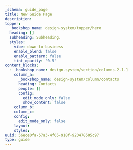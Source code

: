 ```yaml
---
_schema: guide_page
title: New Guide Page
description:
topper:
  _bookshop_name: design-system/topper/hero
  heading: []
  subheading: Subheading.
  styles:
    vibe: down-to-business
    enable_blend: false
    enable_pattern: false
    tint_opacity: '0.5'
content_blocks:
  - _bookshop_name: design-system/section/columns-2-1-1
    column_a:
      _bookshop_name: design-system/column/contacts
      heading: Contacts
      people: []
      config:
        edit_mode_only: false
        show_content: false
    column_b:
    column_c:
    config:
      edit_mode_only: false
    layout:
    styles:
uuid: 56ece0fa-57a3-4f05-918f-920478505c97
type: guide
---
```

